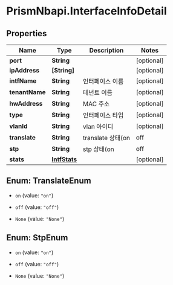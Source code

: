 # PrismNbapi.InterfaceInfoDetail

## Properties
Name | Type | Description | Notes
------------ | ------------- | ------------- | -------------
**port** | **String** |  | [optional] 
**ipAddress** | **[String]** |  | [optional] 
**intfName** | **String** | 인터페이스 이름 | [optional] 
**tenantName** | **String** | 테넌트 이름 | [optional] 
**hwAddress** | **String** | MAC 주소 | [optional] 
**type** | **String** | 인터페이스 타입 | [optional] 
**vlanId** | **String** | vlan 아이디 | [optional] 
**translate** | **String** | translate 상태(on | off | None) | [optional] 
**stp** | **String** | stp 상태(on | off | None) | [optional] 
**stats** | [**IntfStats**](IntfStats.md) |  | [optional] 


<a name="TranslateEnum"></a>
## Enum: TranslateEnum


* `on` (value: `"on"`)

* `off` (value: `"off"`)

* `None` (value: `"None"`)




<a name="StpEnum"></a>
## Enum: StpEnum


* `on` (value: `"on"`)

* `off` (value: `"off"`)

* `None` (value: `"None"`)




